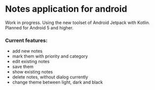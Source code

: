 # Notes application for android

Work in progress.
Using the new toolset of Android Jetpack with Kotlin.
Planned for Android 5 and higher.

### Current features:
- add new notes
- mark them with priority and category
- edit existing notes
- save them
- show existing notes
- delete notes, without dialog currently
- change theme between light, dark and black
